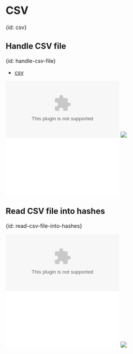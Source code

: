 # CSV
{id: csv}

## Handle CSV file
{id: handle-csv-file}

* [csv](https://crates.io/crates/csv)

![](examples/csv-demo/planets.csv)
![](examples/csv-demo/Cargo.toml)
![](examples/csv-demo/src/main.rs)

## Read CSV file into hashes
{id: read-csv-file-into-hashes}

![](examples/csv-demo-hash/planets.csv)
![](examples/csv-demo-hash/src/main.rs)
![](examples/csv-demo-hash/Cargo.toml)

